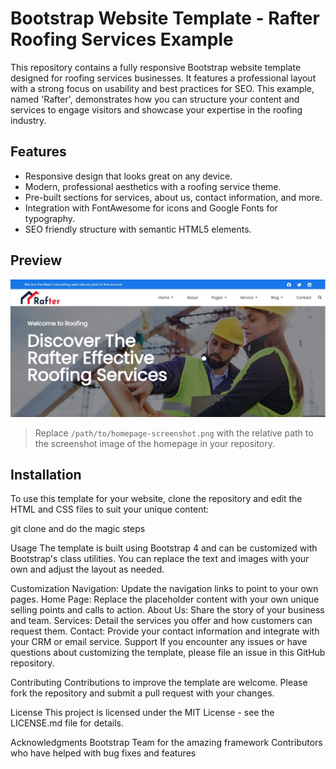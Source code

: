 # Bootstrap Website Template - Rafter Roofing Services Example

This repository contains a fully responsive Bootstrap website template designed for roofing services businesses. It features a professional layout with a strong focus on usability and best practices for SEO. This example, named 'Rafter', demonstrates how you can structure your content and services to engage visitors and showcase your expertise in the roofing industry.

## Features

- Responsive design that looks great on any device.
- Modern, professional aesthetics with a roofing service theme.
- Pre-built sections for services, about us, contact information, and more.
- Integration with FontAwesome for icons and Google Fonts for typography.
- SEO friendly structure with semantic HTML5 elements.

## Preview

![Rafter Roofing Services Home Page](preview.jpg)

> Replace `/path/to/homepage-screenshot.png` with the relative path to the screenshot image of the homepage in your repository.

## Installation

To use this template for your website, clone the repository and edit the HTML and CSS files to suit your unique content:


git clone and do the magic steps

Usage
The template is built using Bootstrap 4 and can be customized with Bootstrap's class utilities. You can replace the text and images with your own and adjust the layout as needed.

Customization
Navigation: Update the navigation links to point to your own pages.
Home Page: Replace the placeholder content with your own unique selling points and calls to action.
About Us: Share the story of your business and team.
Services: Detail the services you offer and how customers can request them.
Contact: Provide your contact information and integrate with your CRM or email service.
Support
If you encounter any issues or have questions about customizing the template, please file an issue in this GitHub repository.

Contributing
Contributions to improve the template are welcome. Please fork the repository and submit a pull request with your changes.

License
This project is licensed under the MIT License - see the LICENSE.md file for details.

Acknowledgments
Bootstrap Team for the amazing framework
Contributors who have helped with bug fixes and features
